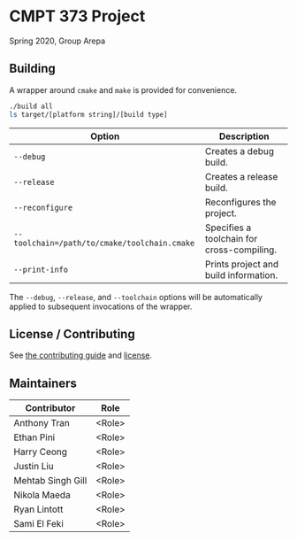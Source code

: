 # CMPT 373 Project

Spring 2020, Group Arepa



## Building

A wrapper around `cmake` and `make` is provided for convenience.

```bash
./build all
ls target/[platform string]/[build type]
```

| Option                                       | Description                                |
| -------------------------------------------- | ------------------------------------------ |
| `--debug`                                    | Creates a debug build.                     |
| `--release`                                  | Creates a release build.                   |
| `--reconfigure`                              | Reconfigures the project.                  |
| `--toolchain=/path/to/cmake/toolchain.cmake` | Specifies a toolchain for cross-compiling. |
| `--print-info`                               | Prints project and build information.      |

The `--debug`, `--release`, and `--toolchain` options will be automatically applied to subsequent invocations of the wrapper.



## License / Contributing

See [the contributing guide](./CONTRIBUTING.md) and [license](./LICENSE.md).



## Maintainers

| Contributor       | Role     |
| ----------------- | -------- |
| Anthony Tran      | \<Role\> |
| Ethan Pini        | \<Role\> |
| Harry Ceong       | \<Role\> |
| Justin Liu        | \<Role\> |
| Mehtab Singh Gill | \<Role\> |
| Nikola Maeda      | \<Role\> |
| Ryan Lintott      | \<Role\> |
| Sami El Feki      | \<Role\> |

